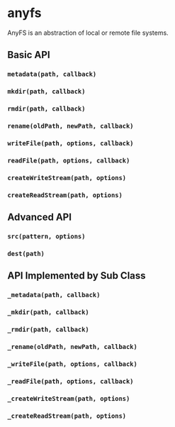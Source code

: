 # anyfs

AnyFS is an abstraction of local or remote file systems.

## Basic API

### `metadata(path, callback)`

### `mkdir(path, callback)`

### `rmdir(path, callback)`

### `rename(oldPath, newPath, callback)`

### `writeFile(path, options, callback)`

### `readFile(path, options, callback)`

### `createWriteStream(path, options)`

### `createReadStream(path, options)`

## Advanced API

### `src(pattern, options)`

### `dest(path)`

## API Implemented by Sub Class

### `_metadata(path, callback)`

### `_mkdir(path, callback)`

### `_rmdir(path, callback)`

### `_rename(oldPath, newPath, callback)`

### `_writeFile(path, options, callback)`

### `_readFile(path, options, callback)`

### `_createWriteStream(path, options)`

### `_createReadStream(path, options)`